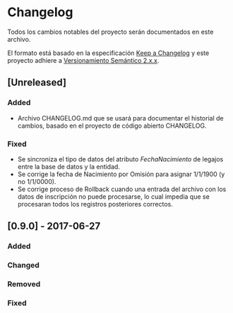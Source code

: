 # Changelog
Todos los cambios notables del proyecto serán documentados en este archivo.

El formato está basado en la especificación [Keep a Changelog](http://keepachangelog.com/en/1.0.0/)
y este proyecto adhiere a [Versionamiento Semántico 2.x.x](http://semver.org/spec/v2.0.0.html).

## [Unreleased]
### Added
- Archivo CHANGELOG.md que se usará para documentar el historial de cambios, basado en el proyecto de código abierto CHANGELOG.

### Fixed
- Se sincroniza el tipo de datos del atributo _FechaNacimiento_ de legajos entre la base de datos y la entidad.
- Se corrige la fecha de Nacimiento por Omisión para asignar 1/1/1900 (y no 1/1/0000).
- Se corrige proceso de Rollback cuando una entrada del archivo con los datos de inscripción no puede procesarse, lo cual impedia que se procesaran todos los registros posteriores correctos.

## [0.9.0] - 2017-06-27
### Added

### Changed

### Removed

### Fixed

